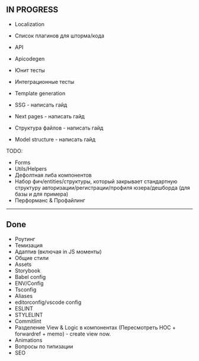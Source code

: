 ## IN PROGRESS

- Localization
- Список плагинов для шторма/кода
- API
- Apicodegen
- Юнит тесты
- Интеграционные тесты

- Template generation
- SSG - написать гайд
- Next pages - написать гайд
- Структура файлов - написать гайд
- Model structure - написать гайд

TODO:

- Forms
- Utils/Helpers
- Дефолтная либа компонентов
- Набор фич/entities/структуры, который закрывает стандартную структуру авторизации/регистрации/профиля юзера/дешборда (для базы и для примера)
- Перформанс & Профайлинг

---

## Done

- Роутинг
- Темизация
- Адаптив (включая in JS моменты)
- Общие стили
- Assets
- Storybook
- Babel config
- ENV/Config
- Tsconfig
- Aliases
- editorconfig/vscode config
- ESLINT
- STYLELINT
- Commitlint
- Разделение View & Logic в компонентах (Пересмотреть HOC + forwardref + memo) - create view now.
- Animations
- Вопросы по типизации
- SEO



